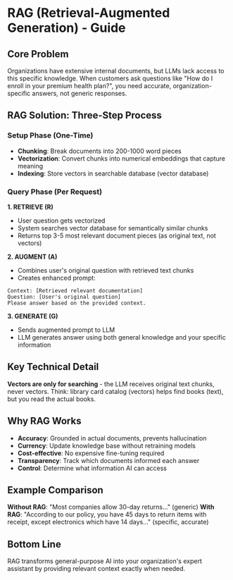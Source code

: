 # RAG (Retrieval-Augmented Generation) - Guide

## Core Problem
Organizations have extensive internal documents, but LLMs lack access to this specific knowledge. When customers ask questions like "How do I enroll in your premium health plan?", you need accurate, organization-specific answers, not generic responses.

## RAG Solution: Three-Step Process

### Setup Phase (One-Time)
- **Chunking**: Break documents into 200-1000 word pieces
- **Vectorization**: Convert chunks into numerical embeddings that capture meaning
- **Indexing**: Store vectors in searchable database (vector database)

### Query Phase (Per Request)

**1. RETRIEVE (R)**
- User question gets vectorized
- System searches vector database for semantically similar chunks
- Returns top 3-5 most relevant document pieces (as original text, not vectors)

**2. AUGMENT (A)**
- Combines user's original question with retrieved text chunks
- Creates enhanced prompt:
```
Context: [Retrieved relevant documentation]
Question: [User's original question]
Please answer based on the provided context.
```

**3. GENERATE (G)**
- Sends augmented prompt to LLM
- LLM generates answer using both general knowledge and your specific information

## Key Technical Detail
**Vectors are only for searching** - the LLM receives original text chunks, never vectors. Think: library card catalog (vectors) helps find books (text), but you read the actual books.

## Why RAG Works
- **Accuracy**: Grounded in actual documents, prevents hallucination
- **Currency**: Update knowledge base without retraining models
- **Cost-effective**: No expensive fine-tuning required
- **Transparency**: Track which documents informed each answer
- **Control**: Determine what information AI can access

## Example Comparison
**Without RAG**: "Most companies allow 30-day returns..." (generic)
**With RAG**: "According to our policy, you have 45 days to return items with receipt, except electronics which have 14 days..." (specific, accurate)

## Bottom Line
RAG transforms general-purpose AI into your organization's expert assistant by providing relevant context exactly when needed.
